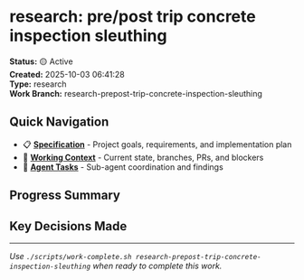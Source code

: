 # research: pre/post trip concrete inspection sleuthing

**Status:** 🟡 Active  
**Created:** 2025-10-03 06:41:28  
**Type:** research  
**Work Branch:** research-prepost-trip-concrete-inspection-sleuthing

## Quick Navigation

- 📋 **[Specification](./spec.md)** - Project goals, requirements, and implementation plan
- 🔄 **[Working Context](./context.md)** - Current state, branches, PRs, and blockers
- 🤖 **[Agent Tasks](./tasks/)** - Sub-agent coordination and findings

## Progress Summary

<!-- High-level status updates go here -->

## Key Decisions Made

<!-- Document major choices and rationale -->

---

*Use `./scripts/work-complete.sh research-prepost-trip-concrete-inspection-sleuthing` when ready to complete this work.*
